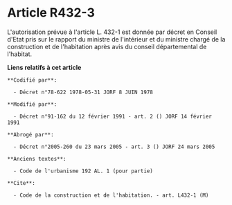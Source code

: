 # Article R432-3

L'autorisation prévue à l'article L. 432-1 est donnée par décret en Conseil d'Etat pris sur le rapport du ministre de
l'intérieur et du ministre chargé de la construction et de l'habitation après avis du conseil départemental de l'habitat.

**Liens relatifs à cet article**

	**Codifié par**:

	  - Décret n°78-622 1978-05-31 JORF 8 JUIN 1978

	**Modifié par**:

	  - Décret n°91-162 du 12 février 1991 - art. 2 () JORF 14 février 1991

	**Abrogé par**:

	  - Décret n°2005-260 du 23 mars 2005 - art. 3 () JORF 24 mars 2005

	**Anciens textes**:

	  - Code de l'urbanisme 192 AL. 1 (pour partie)

	**Cite**:

	  - Code de la construction et de l'habitation. - art. L432-1 (M)
